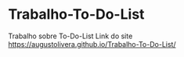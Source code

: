 # Trabalho-To-Do-List
Trabalho sobre To-Do-List
Link do site  https://augustolivera.github.io/Trabalho-To-Do-List/
